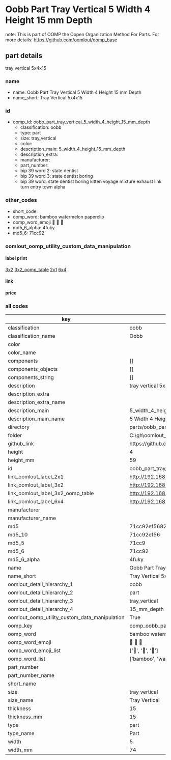 # Oobb Part Tray Vertical 5 Width 4 Height 15 mm Depth  

note: This is part of OOMP the Oopen Organization Method For Parts. For more details: https://github.com/oomlout/oomp_base

##  part details
  



tray vertical 5x4x15



### name
* name: Oobb Part Tray Vertical 5 Width 4 Height 15 mm Depth
* name_short: Tray Vertical 5x4x15 
### id
* oomp_id: oobb_part_tray_vertical_5_width_4_height_15_mm_depth
  * classification: oobb
  * type: part
  * size: tray_vertical
  * color: 
  * description_main: 5_width_4_height_15_mm_depth
  * description_extra: 
  * manufacturer: 
  * part_number: 
  * bip 39 word 2: state dentist
  * bip 39 word 3: state dentist boring
  * bip 39 word: state dentist boring kitten voyage mixture exhaust link turn entry town alpha

### other_codes
* short_code: 
* oomp_word: bamboo watermelon paperclip
* oomp_word_emoji :bamboo: :watermelon: :paperclip:
* md5_6_alpha: 4fuky
* md5_6: 71cc92






### oomlout_oomp_utility_custom_data_manipulation
#### label print
[3x2](http://192.168.1.245:1112/?label=oomp%204fuky)
[3x2_oomp_table](http://192.168.1.108:1112/?label=oomp%204fuky)
[2x1](http://192.168.1.242:1112/?label=oomp%204fuky)
[6x4](http://192.168.1.55:1112/?label=oomp%204fuky)    

#### link

                              

#### price







### all codes 
| key | value |  
| --- | --- |  
| classification | oobb |  
| classification_name | Oobb |  
| color |  |  
| color_name |  |  
| components | [] |  
| components_objects | [] |  
| components_string | [] |  
| description | tray vertical 5x4x15 |  
| description_extra |  |  
| description_extra_name |  |  
| description_main | 5_width_4_height_15_mm_depth |  
| description_main_name | 5 Width 4 Height 15 mm Depth |  
| directory | parts/oobb_part_tray_vertical_5_width_4_height_15_mm_depth |  
| folder | C:\gh\oomlout_oobb_version_4_generated_parts\parts\oobb_part_tray_vertical_5_width_4_height_15_mm_depth |  
| github_link | https://github.com/oomlout/oomlout_oomp_part_src/tree/main/parts/oobb_part_tray_vertical_5_width_4_height_15_mm_depth |  
| height | 4 |  
| height_mm | 59 |  
| id | oobb_part_tray_vertical_5_width_4_height_15_mm_depth |  
| link_oomlout_label_2x1 | http://192.168.1.242:1112/?label=oomp%204fuky |  
| link_oomlout_label_3x2 | http://192.168.1.245:1112/?label=oomp%204fuky |  
| link_oomlout_label_3x2_oomp_table | http://192.168.1.108:1112/?label=oomp%204fuky |  
| link_oomlout_label_6x4 | http://192.168.1.55:1112/?label=oomp%204fuky |  
| manufacturer |  |  
| manufacturer_name |  |  
| md5 | 71cc92ef568209ee397b07b433cea6a6 |  
| md5_10 | 71cc92ef56 |  
| md5_5 | 71cc9 |  
| md5_6 | 71cc92 |  
| md5_6_alpha | 4fuky |  
| name | Oobb Part Tray Vertical 5 Width 4 Height 15 mm Depth |  
| name_short | Tray Vertical 5x4x15  |  
| oomlout_detail_hierarchy_1 | oobb |  
| oomlout_detail_hierarchy_2 | part |  
| oomlout_detail_hierarchy_3 | tray_vertical |  
| oomlout_detail_hierarchy_4 | 15_mm_depth |  
| oomlout_oomp_utility_custom_data_manipulation | True |  
| oomp_key | oomp_oobb_part_tray_vertical_5_width_4_height_15_mm_depth |  
| oomp_word | bamboo watermelon paperclip |  
| oomp_word_emoji | :bamboo: :watermelon: :paperclip: |  
| oomp_word_emoji_list | [':bamboo:', ':watermelon:', ':paperclip:'] |  
| oomp_word_list | ['bamboo', 'watermelon', 'paperclip'] |  
| part_number |  |  
| part_number_name |  |  
| short_name |  |  
| size | tray_vertical |  
| size_name | Tray Vertical |  
| thickness | 15 |  
| thickness_mm | 15 |  
| type | part |  
| type_name | Part |  
| width | 5 |  
| width_mm | 74 |  
